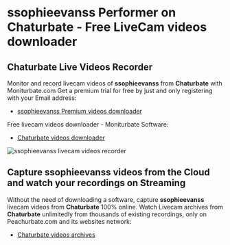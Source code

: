 # ssophieevanss Performer on Chaturbate - Free LiveCam videos downloader

## Chaturbate Live Videos Recorder

Monitor and record livecam videos of **ssophieevanss** from **Chaturbate** with Moniturbate.com
Get a premium trial for free by just and only registering with your Email address:
* [ssophieevanss Premium videos downloader](https://moniturbate.com/request-demo-licence-key.html)

Free livecam videos downloader - Moniturbate Software:
* [Chaturbate videos downloader](https://moniturbate.com/moniturbate-download-software.html)

![ssophieevanss livecam videos recorder](https://peachurnet.com/templates/moniturbate-software.png)


## Capture ssophieevanss videos from the Cloud and watch your recordings on Streaming

Without the need of downloading a software, capture **ssophieevanss** livecam videos from **Chaturbate** 100% online.
Watch Livecam archives from **Chaturbate** unlimitedly from thousands of existing recordings, only on Peachurbate.com and its websites network:
* [Chaturbate videos archives](https://peachurnet.com/)